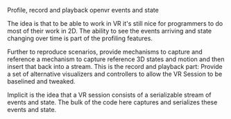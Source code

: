 Profile, record and playback openvr events and state

The idea is that to be able to work in VR it's still nice for programmers to do most of their work in 2D.  The ability
to see the events arriving and state changing over time is part of the profiling features.  

Further to reproduce scenarios, provide mechanisms to capture and reference a mechanism to capture reference 
3D states and motion and then insert that back into a stream.  This is the record and playback part: 
Provide a set of alternative visualizers and controllers to allow the VR Session to be baselined and tweaked.

Implicit is the idea that a VR session consists of a serializable stream of events and state.  The bulk of the code here captures and serializes
these events and state.
